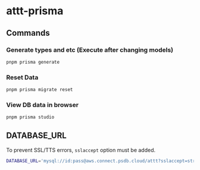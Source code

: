 # attt-prisma

## Commands

### Generate types and etc (Execute after changing models)

```sh
pnpm prisma generate
```

### Reset Data

```sh
pnpm prisma migrate reset
```

### View DB data in browser

```sh
pnpm prisma studio
```

## DATABASE_URL

To prevent SSL/TTS errors, `sslaccept` option must be added.

```sh
DATABASE_URL='mysql://id:pass@aws.connect.psdb.cloud/attt?sslaccept=strict'
```
